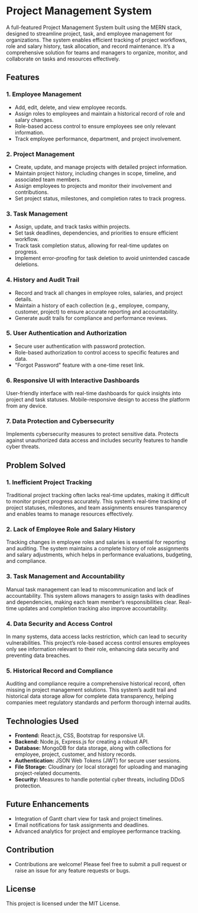 # Project Management System
A full-featured Project Management System built using the MERN stack, designed to streamline project, task, and employee management for organizations. The system enables efficient tracking of project workflows, role and salary history, task allocation, and record maintenance. It’s a comprehensive solution for teams and managers to organize, monitor, and collaborate on tasks and resources effectively.

## Features

### 1. Employee Management
- Add, edit, delete, and view employee records.
- Assign roles to employees and maintain a historical record of role and salary changes.
- Role-based access control to ensure employees see only relevant information.
- Track employee performance, department, and project involvement.

### 2. Project Management
- Create, update, and manage projects with detailed project information.
- Maintain project history, including changes in scope, timeline, and associated team members.
- Assign employees to projects and monitor their involvement and contributions.
- Set project status, milestones, and completion rates to track progress.

### 3. Task Management
- Assign, update, and track tasks within projects.
- Set task deadlines, dependencies, and priorities to ensure efficient workflow.
- Track task completion status, allowing for real-time updates on progress.
- Implement error-proofing for task deletion to avoid unintended cascade deletions.

### 4. History and Audit Trail
- Record and track all changes in employee roles, salaries, and project details.
- Maintain a history of each collection (e.g., employee, company, customer, project) to ensure accurate reporting and accountability.
- Generate audit trails for compliance and performance reviews.

### 5. User Authentication and Authorization
- Secure user authentication with password protection.
- Role-based authorization to control access to specific features and data.
- "Forgot Password" feature with a one-time reset link.

### 6. Responsive UI with Interactive Dashboards
User-friendly interface with real-time dashboards for quick insights into project and task statuses.
Mobile-responsive design to access the platform from any device.

### 7. Data Protection and Cybersecurity
Implements cybersecurity measures to protect sensitive data.
Protects against unauthorized data access and includes security features to handle cyber threats.


## Problem Solved
### 1. Inefficient Project Tracking
Traditional project tracking often lacks real-time updates, making it difficult to monitor project progress accurately. This system’s real-time tracking of project statuses, milestones, and team assignments ensures transparency and enables teams to manage resources effectively.

### 2. Lack of Employee Role and Salary History
Tracking changes in employee roles and salaries is essential for reporting and auditing. The system maintains a complete history of role assignments and salary adjustments, which helps in performance evaluations, budgeting, and compliance.

### 3. Task Management and Accountability
Manual task management can lead to miscommunication and lack of accountability. This system allows managers to assign tasks with deadlines and dependencies, making each team member’s responsibilities clear. Real-time updates and completion tracking also improve accountability.

### 4. Data Security and Access Control
In many systems, data access lacks restriction, which can lead to security vulnerabilities. This project’s role-based access control ensures employees only see information relevant to their role, enhancing data security and preventing data breaches.

### 5. Historical Record and Compliance
Auditing and compliance require a comprehensive historical record, often missing in project management solutions. This system’s audit trail and historical data storage allow for complete data transparency, helping companies meet regulatory standards and perform thorough internal audits.

## Technologies Used
- **Frontend:** React.js, CSS, Bootstrap for responsive UI.
- **Backend:** Node.js, Express.js for creating a robust API.
- **Database:** MongoDB for data storage, along with collections for employee, project, customer, and history records.
- **Authentication:** JSON Web Tokens (JWT) for secure user sessions.
- **File Storage:** Cloudinary (or local storage) for uploading and managing project-related documents.
- **Security:** Measures to handle potential cyber threats, including DDoS protection.


## Future Enhancements
- Integration of Gantt chart view for task and project timelines.
- Email notifications for task assignments and deadlines.
- Advanced analytics for project and employee performance tracking.
  
## Contribution
- Contributions are welcome! Please feel free to submit a pull request or raise an issue for any feature requests or bugs.

## License
This project is licensed under the MIT License.
